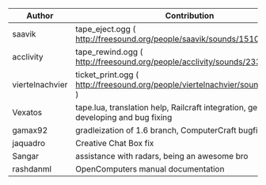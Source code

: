 | Author			| Contribution |
| ----------------- | ------------------------------ |
| saavik			| tape_eject.ogg ( http://freesound.org/people/saavik/sounds/151059/ ) |
| acclivity			| tape_rewind.ogg ( http://freesound.org/people/acclivity/sounds/23393/ ) |
| viertelnachvier	| ticket_print.ogg ( http://freesound.org/people/viertelnachvier/sounds/181420/ ) |
| Vexatos			| tape.lua, translation help, Railcraft integration, general developing and bug fixing |
| gamax92			| gradleization of 1.6 branch, ComputerCraft bugfixes |
| jaquadro			| Creative Chat Box fix |
| Sangar			| assistance with radars, being an awesome bro |
| rashdanml			| OpenComputers manual documentation |
